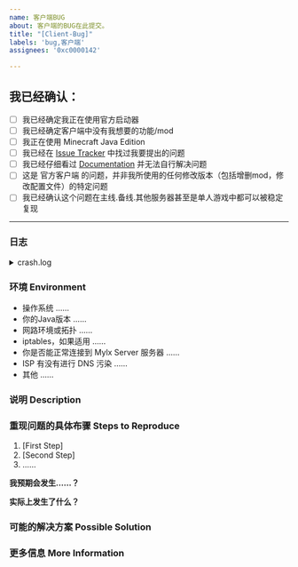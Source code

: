 ```yaml
---
name: 客户端BUG
about: 客户端的BUG在此提交。
title: "[Client-Bug]"
labels: 'bug,客户端'
assignees: '0xc0000142'

---
```

<!-- 感谢你向 Mylx Server 提交 issue！ -->
<!-- 在 [ ] 内添加x使 [ ] 变成 [x] 来勾选复选框 您可以使用上方的Preview来预览显示效果-->
## 我已经确认： <!--在提交之前，请确认，请按实际情况填写，避免造成错误诊断：-->
- [ ] 我已经确定我正在使用官方启动器
- [ ] 我已经确定客户端中没有我想要的功能/mod
- [ ] 我正在使用 Minecraft Java Edition <!--基岩版用户不勾选即可-->
- [ ] 我已经在 [Issue Tracker](……/) 中找过我要提出的问题
- [ ] 我已经仔细看过 [Documentation](https://github.com/Mylx-Server/BugReport/wiki) 并无法自行解决问题
- [ ] 这是 官方客户端 的问题，并非我所使用的任何修改版本（包括增删mod，修改配置文件）的特定问题
- [ ] 我已经确认这个问题在主线.备线.其他服务器甚至是单人游戏中都可以被稳定复现
<!-- 请注意，如果你并没有遵照这个 issue template 填写内容，我们将直接关闭这个 issue。-->
<!-- 类似这样的是注释，这里的任何内容都不会被显示。请勿在此区域内填写任何内容 -->

------------------------------------------------------------------

<!-- 
请附上任何可以帮助我们解决这个问题的信息，如果我们收到的信息不足，我们将对这个 issue 加上 *Needs more information* 标记并在收到更多资讯之前关闭 issue。
Make sure to add **all the information needed to understand the bug** so that someone can help. If the info is missing we'll add the 'Needs more information' label and close the issue until there is enough information.
-->

### 日志
<!--
在下方附上 客户端 崩溃或报错后日志文件的内容
   .minecraft\versions\1.19.2-Mylx\logs\latest.log
   .minecraft\versions\1.19.2-Mylx\crash-reports
-->
<details>
  <summary>crash.log</summary>

```
在此处附上你的日志
```

</details>


### 环境 Environment

* 操作系统 <!-- 如果您不知道如何获取系统版本，请百度搜索 -->
……
* 你的Java版本 <!-- Command: java.exe -version 2 -->
……
* 网路环境或拓扑 <!-- ipconfig /all -->
……
* iptables，如果适用 
……
* 你是否能正常连接到 Mylx Server 服务器 <!-- yes or no -->
……
* ISP 有没有进行 DNS 污染 <!--不懂是什么意思可以不写-->
……
* 其他 
……

### 说明 Description

<!--
请详细、清晰地表达你要提出的论述，例如这个问题如何影响到你？你想实现什么功能？
-->

### 重现问题的具体布骤 Steps to Reproduce

1. [First Step]
2. [Second Step]
3. ……

**我预期会发生……？**
<!-- **Expected behavior:** [What you expected to happen] -->

**实际上发生了什么？**
<!-- **Actual behavior:** [What actually happened] -->

### 可能的解决方案 Possible Solution
<!-- 此项非必须，但是如果你有想法的话欢迎提出。 -->
<!-- Not obligatory, but suggest a fix/reason for the bug, -->
<!-- or ideas how to implement the addition or change -->

### 更多信息 More Information
